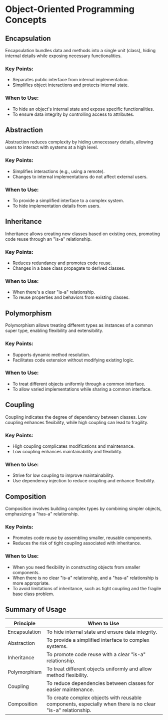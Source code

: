 # Object-Oriented Programming Concepts

## Encapsulation
Encapsulation bundles data and methods into a single unit (class), hiding internal details while exposing necessary functionalities.

### Key Points:
- Separates public interface from internal implementation.
- Simplifies object interactions and protects internal state.

### When to Use:
- To hide an object's internal state and expose specific functionalities.
- To ensure data integrity by controlling access to attributes.

## Abstraction
Abstraction reduces complexity by hiding unnecessary details, allowing users to interact with systems at a high level.

### Key Points:
- Simplifies interactions (e.g., using a remote).
- Changes to internal implementations do not affect external users.

### When to Use:
- To provide a simplified interface to a complex system.
- To hide implementation details from users.

## Inheritance
Inheritance allows creating new classes based on existing ones, promoting code reuse through an "is-a" relationship.

### Key Points:
- Reduces redundancy and promotes code reuse.
- Changes in a base class propagate to derived classes.

### When to Use:
- When there's a clear "is-a" relationship.
- To reuse properties and behaviors from existing classes.

## Polymorphism
Polymorphism allows treating different types as instances of a common super type, enabling flexibility and extensibility.

### Key Points:
- Supports dynamic method resolution.
- Facilitates code extension without modifying existing logic.

### When to Use:
- To treat different objects uniformly through a common interface.
- To allow varied implementations while sharing a common interface.

## Coupling
Coupling indicates the degree of dependency between classes. Low coupling enhances flexibility, while high coupling can lead to fragility.

### Key Points:
- High coupling complicates modifications and maintenance.
- Low coupling enhances maintainability and flexibility.

### When to Use:
- Strive for low coupling to improve maintainability.
- Use dependency injection to reduce coupling and enhance flexibility.

## Composition
Composition involves building complex types by combining simpler objects, emphasizing a "has-a" relationship.

### Key Points:
- Promotes code reuse by assembling smaller, reusable components.
- Reduces the risk of tight coupling associated with inheritance.

### When to Use:
- When you need flexibility in constructing objects from smaller components.
- When there is no clear "is-a" relationship, and a "has-a" relationship is more appropriate.
- To avoid limitations of inheritance, such as tight coupling and the fragile base class problem.

## Summary of Usage

| Principle       | When to Use                                                           |
|------------------|-----------------------------------------------------------------------|
| Encapsulation     | To hide internal state and ensure data integrity.                     |
| Abstraction       | To provide a simplified interface to complex systems.                 |
| Inheritance       | To promote code reuse with a clear "is-a" relationship.              |
| Polymorphism      | To treat different objects uniformly and allow method flexibility.    |
| Coupling          | To reduce dependencies between classes for easier maintenance.        |
| Composition       | To create complex objects with reusable components, especially when there is no clear "is-a" relationship. |
